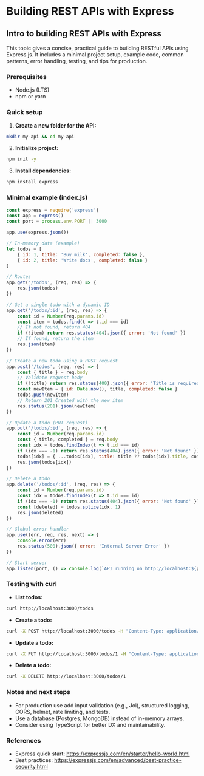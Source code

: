 # Building REST APIs with Express

## Intro to building REST APIs with Express

This topic gives a concise, practical guide to building RESTful APIs using Express.js. It includes a minimal project setup, example code, common patterns, error handling, testing, and tips for production.

### Prerequisites
- Node.js (LTS)
- npm or yarn

### Quick setup

1. **Create a new folder for the API:**
```bash
mkdir my-api && cd my-api
```

2. **Initialize project:**
```bash
npm init -y
```

3. **Install dependencies:**
```bash
npm install express
```

### Minimal example (index.js)
```js
const express = require('express')
const app = express()
const port = process.env.PORT || 3000

app.use(express.json())

// In-memory data (example)
let todos = [
    { id: 1, title: 'Buy milk', completed: false },
    { id: 2, title: 'Write docs', completed: false }
]

// Routes
app.get('/todos', (req, res) => {
    res.json(todos)
})

// Get a single todo with a dynamic ID
app.get('/todos/:id', (req, res) => {
    const id = Number(req.params.id)
    const item = todos.find(t => t.id === id)
    // If not found, return 404
    if (!item) return res.status(404).json({ error: 'Not found' })
    // If found, return the item
    res.json(item)
})

// Create a new todo using a POST request
app.post('/todos', (req, res) => {
    const { title } = req.body
    // Validate request body
    if (!title) return res.status(400).json({ error: 'Title is required' })
    const newItem = { id: Date.now(), title, completed: false }
    todos.push(newItem)
    // Return 201 Created with the new item
    res.status(201).json(newItem)
})

// Update a todo (PUT request)
app.put('/todos/:id', (req, res) => {
    const id = Number(req.params.id)
    const { title, completed } = req.body
    const idx = todos.findIndex(t => t.id === id)
    if (idx === -1) return res.status(404).json({ error: 'Not found' })
    todos[idx] = { ...todos[idx], title: title ?? todos[idx].title, completed: completed ?? todos[idx].completed }
    res.json(todos[idx])
})

// Delete a todo
app.delete('/todos/:id', (req, res) => {
    const id = Number(req.params.id)
    const idx = todos.findIndex(t => t.id === id)
    if (idx === -1) return res.status(404).json({ error: 'Not found' })
    const [deleted] = todos.splice(idx, 1)
    res.json(deleted)
})

// Global error handler
app.use((err, req, res, next) => {
    console.error(err)
    res.status(500).json({ error: 'Internal Server Error' })
})

// Start server
app.listen(port, () => console.log(`API running on http://localhost:${port}`))
```

### Testing with curl

- **List todos:**
```bash
curl http://localhost:3000/todos
```

- **Create a todo:**
```bash
curl -X POST http://localhost:3000/todos -H "Content-Type: application/json" -d '{"title":"New task"}'
```

- **Update a todo:**
```bash
curl -X PUT http://localhost:3000/todos/1 -H "Content-Type: application/json" -d '{"completed":true}'
```

- **Delete a todo:**
```bash
curl -X DELETE http://localhost:3000/todos/1
```

### Notes and next steps

- For production use add input validation (e.g., Joi), structured logging, CORS, helmet, rate limiting, and tests.
- Use a database (Postgres, MongoDB) instead of in-memory arrays.
- Consider using TypeScript for better DX and maintainability.

### References
- Express quick start: https://expressjs.com/en/starter/hello-world.html
- Best practices: https://expressjs.com/en/advanced/best-practice-security.html